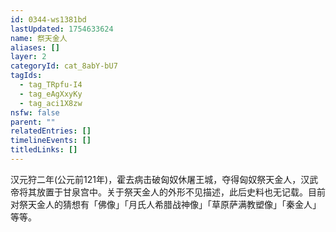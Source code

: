 ```yaml
---
id: 0344-ws1381bd
lastUpdated: 1754633624
name: 祭天金人
aliases: []
layer: 2
categoryId: cat_8abY-bU7
tagIds:
  - tag_TRpfu-I4
  - tag_eAgXxyKy
  - tag_aci1X8zw
nsfw: false
parent: ""
relatedEntries: []
timelineEvents: []
titledLinks: []
---
```


汉元狩二年(公元前121年)，霍去病击破匈奴休屠王城，夺得匈奴祭天金人，汉武帝将其放置于甘泉宫中。关于祭天金人的外形不见描述，此后史料也无记载。目前对祭天金人的猜想有「佛像」「月氏人希腊战神像」「草原萨满教塑像」「秦金人」等等。